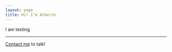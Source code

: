 ```yaml
---
layout: page
title: Hi! I'm Alberto
---
```


I am testing

---

[Contact me](mailto:me@albertogalvez.com) to talk!
